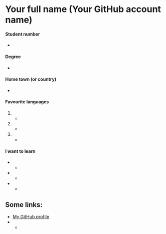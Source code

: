 # Your full name (Your GitHub account name)


#### Student number

-


#### Degree

-


#### Home town (or country)

-


#### Favourite languages 

 1. -
 2. -
 3. -


#### I want to learn

 * -
 * -
 * -


## Some links:

 * [My GitHub profile](https://github.com/-)
 * -
